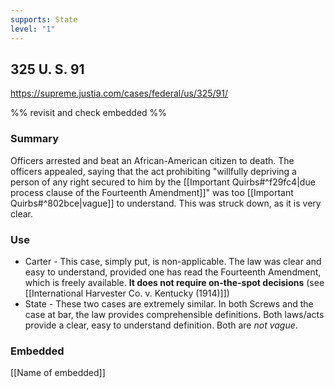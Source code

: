 ```yaml
---
supports: State
level: "1"
---
```

## 325 U. S. 91

https://supreme.justia.com/cases/federal/us/325/91/

 %% revisit and check embedded %%
 ### Summary

Officers arrested and beat an African-American citizen to death. The officers appealed, saying that the act prohibiting "willfully depriving a person of any right secured to him by the [[Important Quirbs#^f29fc4|due process clause of the Fourteenth Amendment]]" was too [[Important Quirbs#^802bce|vague]] to understand. This was struck down, as it is very clear. 

### Use

* Carter - This case, simply put, is non-applicable. The law was clear and easy to understand, provided one has read the Fourteenth Amendment, which is freely available. **It does not require on-the-spot decisions** (see [[International Harvester Co. v. Kentucky (1914)]])
* State -  These two cases are extremely similar. In both Screws and the case at bar, the law provides comprehensible definitions. Both laws/acts provide a clear, easy to understand definition. Both are *not vague*. 

### Embedded

[[Name of embedded]]